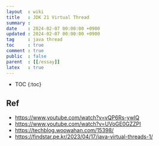 ```yaml
---
layout  : wiki
title   : JDK 21 Virtual Thread
summary :
date    : 2024-02-07 00:00:00 +0900
updated : 2024-02-07 00:00:00 +0900
tag     : java thread
toc     : true
comment : true
public  : false
parent  : [[/essay]]
latex   : true
---
```

* TOC
{:toc}

  
## Ref

- https://www.youtube.com/watch?v=vQP6Rs-ywlQ
- https://www.youtube.com/watch?v=UVoGE0GZZPI
- https://techblog.woowahan.com/15398/
- https://findstar.pe.kr/2023/04/17/java-virtual-threads-1/